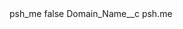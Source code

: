 <?xml version="1.0" encoding="UTF-8"?>
<CustomMetadata xmlns="http://soap.sforce.com/2006/04/metadata" xmlns:xsi="http://www.w3.org/2001/XMLSchema-instance" xmlns:xsd="http://www.w3.org/2001/XMLSchema">
    <label>psh_me</label>
    <protected>false</protected>
    <values>
        <field>Domain_Name__c</field>
        <value xsi:type="xsd:string">psh.me</value>
    </values>
</CustomMetadata>

